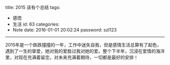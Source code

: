 title: 2015 该有个总结
tags:
  - 感悟
  - 生活
id: 63
categories:
  - Note
date: 2016-01-01 20:02:24
password: szl123
---

2015年是一个跌跌撞撞的一年，工作中迷失自我，但是感情生活总算有了起色，遇到了一生的挚爱，她对我的爱胜过我对她的爱。整个下半年，沉浸在爱情的海洋里，对现在充满着留恋，对未来充满着期待，一切都是最好的安排！
<!-- more -->
